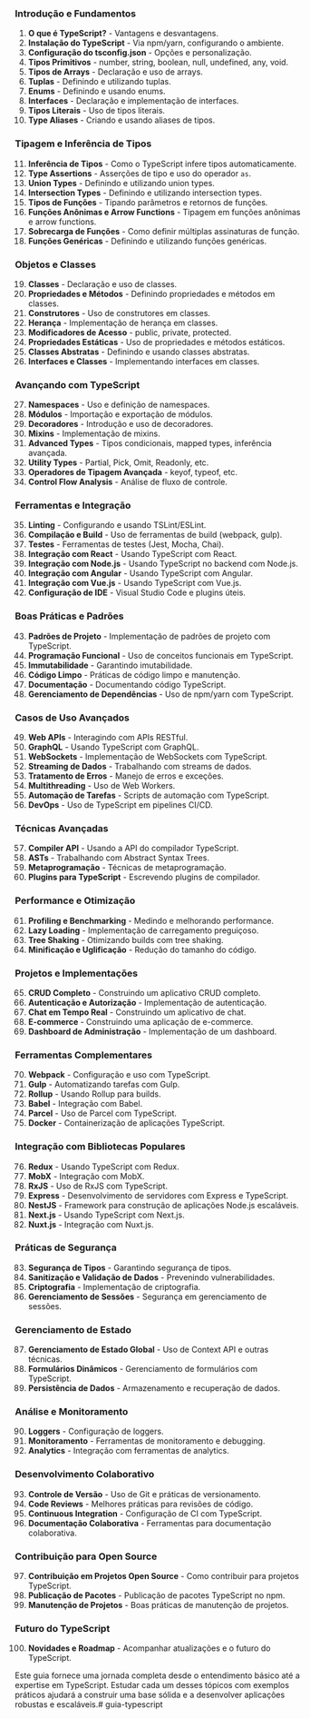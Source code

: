 ### Introdução e Fundamentos

1. **O que é TypeScript?** - Vantagens e desvantagens.
2. **Instalação do TypeScript** - Via npm/yarn, configurando o ambiente.
3. **Configuração do tsconfig.json** - Opções e personalização.
4. **Tipos Primitivos** - number, string, boolean, null, undefined, any, void.
5. **Tipos de Arrays** - Declaração e uso de arrays.
6. **Tuplas** - Definindo e utilizando tuplas.
7. **Enums** - Definindo e usando enums.
8. **Interfaces** - Declaração e implementação de interfaces.
9. **Tipos Literais** - Uso de tipos literais.
10. **Type Aliases** - Criando e usando aliases de tipos.

### Tipagem e Inferência de Tipos

11. **Inferência de Tipos** - Como o TypeScript infere tipos automaticamente.
12. **Type Assertions** - Asserções de tipo e uso do operador `as`.
13. **Union Types** - Definindo e utilizando union types.
14. **Intersection Types** - Definindo e utilizando intersection types.
15. **Tipos de Funções** - Tipando parâmetros e retornos de funções.
16. **Funções Anônimas e Arrow Functions** - Tipagem em funções anônimas e arrow functions.
17. **Sobrecarga de Funções** - Como definir múltiplas assinaturas de função.
18. **Funções Genéricas** - Definindo e utilizando funções genéricas.

### Objetos e Classes

19. **Classes** - Declaração e uso de classes.
20. **Propriedades e Métodos** - Definindo propriedades e métodos em classes.
21. **Construtores** - Uso de construtores em classes.
22. **Herança** - Implementação de herança em classes.
23. **Modificadores de Acesso** - public, private, protected.
24. **Propriedades Estáticas** - Uso de propriedades e métodos estáticos.
25. **Classes Abstratas** - Definindo e usando classes abstratas.
26. **Interfaces e Classes** - Implementando interfaces em classes.

### Avançando com TypeScript

27. **Namespaces** - Uso e definição de namespaces.
28. **Módulos** - Importação e exportação de módulos.
29. **Decoradores** - Introdução e uso de decoradores.
30. **Mixins** - Implementação de mixins.
31. **Advanced Types** - Tipos condicionais, mapped types, inferência avançada.
32. **Utility Types** - Partial, Pick, Omit, Readonly, etc.
33. **Operadores de Tipagem Avançada** - keyof, typeof, etc.
34. **Control Flow Analysis** - Análise de fluxo de controle.

### Ferramentas e Integração

35. **Linting** - Configurando e usando TSLint/ESLint.
36. **Compilação e Build** - Uso de ferramentas de build (webpack, gulp).
37. **Testes** - Ferramentas de testes (Jest, Mocha, Chai).
38. **Integração com React** - Usando TypeScript com React.
39. **Integração com Node.js** - Usando TypeScript no backend com Node.js.
40. **Integração com Angular** - Usando TypeScript com Angular.
41. **Integração com Vue.js** - Usando TypeScript com Vue.js.
42. **Configuração de IDE** - Visual Studio Code e plugins úteis.

### Boas Práticas e Padrões

43. **Padrões de Projeto** - Implementação de padrões de projeto com TypeScript.
44. **Programação Funcional** - Uso de conceitos funcionais em TypeScript.
45. **Immutabilidade** - Garantindo imutabilidade.
46. **Código Limpo** - Práticas de código limpo e manutenção.
47. **Documentação** - Documentando código TypeScript.
48. **Gerenciamento de Dependências** - Uso de npm/yarn com TypeScript.

### Casos de Uso Avançados

49. **Web APIs** - Interagindo com APIs RESTful.
50. **GraphQL** - Usando TypeScript com GraphQL.
51. **WebSockets** - Implementação de WebSockets com TypeScript.
52. **Streaming de Dados** - Trabalhando com streams de dados.
53. **Tratamento de Erros** - Manejo de erros e exceções.
54. **Multithreading** - Uso de Web Workers.
55. **Automação de Tarefas** - Scripts de automação com TypeScript.
56. **DevOps** - Uso de TypeScript em pipelines CI/CD.

### Técnicas Avançadas

57. **Compiler API** - Usando a API do compilador TypeScript.
58. **ASTs** - Trabalhando com Abstract Syntax Trees.
59. **Metaprogramação** - Técnicas de metaprogramação.
60. **Plugins para TypeScript** - Escrevendo plugins de compilador.

### Performance e Otimização

61. **Profiling e Benchmarking** - Medindo e melhorando performance.
62. **Lazy Loading** - Implementação de carregamento preguiçoso.
63. **Tree Shaking** - Otimizando builds com tree shaking.
64. **Minificação e Uglificação** - Redução do tamanho do código.

### Projetos e Implementações

65. **CRUD Completo** - Construindo um aplicativo CRUD completo.
66. **Autenticação e Autorização** - Implementação de autenticação.
67. **Chat em Tempo Real** - Construindo um aplicativo de chat.
68. **E-commerce** - Construindo uma aplicação de e-commerce.
69. **Dashboard de Administração** - Implementação de um dashboard.

### Ferramentas Complementares

70. **Webpack** - Configuração e uso com TypeScript.
71. **Gulp** - Automatizando tarefas com Gulp.
72. **Rollup** - Usando Rollup para builds.
73. **Babel** - Integração com Babel.
74. **Parcel** - Uso de Parcel com TypeScript.
75. **Docker** - Containerização de aplicações TypeScript.

### Integração com Bibliotecas Populares

76. **Redux** - Usando TypeScript com Redux.
77. **MobX** - Integração com MobX.
78. **RxJS** - Uso de RxJS com TypeScript.
79. **Express** - Desenvolvimento de servidores com Express e TypeScript.
80. **NestJS** - Framework para construção de aplicações Node.js escaláveis.
81. **Next.js** - Usando TypeScript com Next.js.
82. **Nuxt.js** - Integração com Nuxt.js.

### Práticas de Segurança

83. **Segurança de Tipos** - Garantindo segurança de tipos.
84. **Sanitização e Validação de Dados** - Prevenindo vulnerabilidades.
85. **Criptografia** - Implementação de criptografia.
86. **Gerenciamento de Sessões** - Segurança em gerenciamento de sessões.

### Gerenciamento de Estado

87. **Gerenciamento de Estado Global** - Uso de Context API e outras técnicas.
88. **Formulários Dinâmicos** - Gerenciamento de formulários com TypeScript.
89. **Persistência de Dados** - Armazenamento e recuperação de dados.

### Análise e Monitoramento

90. **Loggers** - Configuração de loggers.
91. **Monitoramento** - Ferramentas de monitoramento e debugging.
92. **Analytics** - Integração com ferramentas de analytics.

### Desenvolvimento Colaborativo

93. **Controle de Versão** - Uso de Git e práticas de versionamento.
94. **Code Reviews** - Melhores práticas para revisões de código.
95. **Continuous Integration** - Configuração de CI com TypeScript.
96. **Documentação Colaborativa** - Ferramentas para documentação colaborativa.

### Contribuição para Open Source

97. **Contribuição em Projetos Open Source** - Como contribuir para projetos TypeScript.
98. **Publicação de Pacotes** - Publicação de pacotes TypeScript no npm.
99. **Manutenção de Projetos** - Boas práticas de manutenção de projetos.

### Futuro do TypeScript

100. **Novidades e Roadmap** - Acompanhar atualizações e o futuro do TypeScript.

Este guia fornece uma jornada completa desde o entendimento básico até a expertise em TypeScript. Estudar cada um desses
tópicos com exemplos práticos ajudará a construir uma base sólida e a desenvolver aplicações robustas e escaláveis.#   g u i a - t y p e s c r i p t  
 